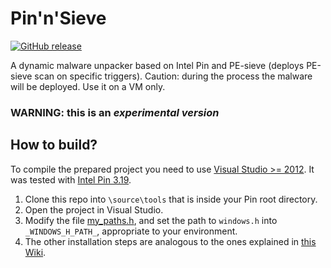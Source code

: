# Pin'n'Sieve

[![GitHub release](https://img.shields.io/github/release/hasherezade/pin_n_sieve.svg)](https://github.com/hasherezade/pin_n_sieve/releases)

 A dynamic malware unpacker based on Intel Pin and PE-sieve (deploys PE-sieve scan on specific triggers). Caution: during the process the malware will be deployed. Use it on a VM only.
 
### WARNING: this is an *experimental version*

How to build?
-
To compile the prepared project you need to use [Visual Studio >= 2012](https://visualstudio.microsoft.com/downloads/). It was tested with [Intel Pin 3.19](https://software.intel.com/en-us/articles/pin-a-binary-instrumentation-tool-downloads).<br/>

1. Clone this repo into `\source\tools` that is inside your Pin root directory.
2. Open the project in Visual Studio. 
3. Modify the file [my_paths.h](my_paths.h), and set the path to `windows.h` into `_WINDOWS_H_PATH_`, appropriate to your environment.
4. The other installation steps are analogous to the ones explained in [this Wiki](https://github.com/hasherezade/tiny_tracer/wiki/Installation).

